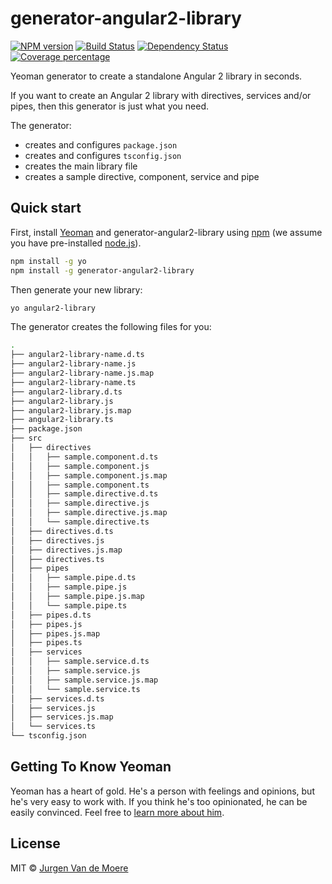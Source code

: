 # generator-angular2-library
[![NPM version][npm-image]][npm-url] [![Build Status][travis-image]][travis-url] [![Dependency Status][daviddm-image]][daviddm-url] [![Coverage percentage][coveralls-image]][coveralls-url]

Yeoman generator to create a standalone Angular 2 library in seconds.
 
If you want to create an Angular 2 library with directives, services and/or pipes, then this generator is just what you need.

The generator:

- creates and configures `package.json`
- creates and configures `tsconfig.json`
- creates the main library file
- creates a sample directive, component, service and pipe

## Quick start

First, install [Yeoman](http://yeoman.io) and generator-angular2-library using [npm](https://www.npmjs.com/) (we assume you have pre-installed [node.js](https://nodejs.org/)).

```bash
npm install -g yo
npm install -g generator-angular2-library
```

Then generate your new library:

```bash
yo angular2-library
```

The generator creates the following files for you:

```bash
.
├── angular2-library-name.d.ts
├── angular2-library-name.js
├── angular2-library-name.js.map
├── angular2-library-name.ts
├── angular2-library.d.ts
├── angular2-library.js
├── angular2-library.js.map
├── angular2-library.ts
├── package.json
├── src
│   ├── directives
│   │   ├── sample.component.d.ts
│   │   ├── sample.component.js
│   │   ├── sample.component.js.map
│   │   ├── sample.component.ts
│   │   ├── sample.directive.d.ts
│   │   ├── sample.directive.js
│   │   ├── sample.directive.js.map
│   │   └── sample.directive.ts
│   ├── directives.d.ts
│   ├── directives.js
│   ├── directives.js.map
│   ├── directives.ts
│   ├── pipes
│   │   ├── sample.pipe.d.ts
│   │   ├── sample.pipe.js
│   │   ├── sample.pipe.js.map
│   │   └── sample.pipe.ts
│   ├── pipes.d.ts
│   ├── pipes.js
│   ├── pipes.js.map
│   ├── pipes.ts
│   ├── services
│   │   ├── sample.service.d.ts
│   │   ├── sample.service.js
│   │   ├── sample.service.js.map
│   │   └── sample.service.ts
│   ├── services.d.ts
│   ├── services.js
│   ├── services.js.map
│   └── services.ts
└── tsconfig.json
```

## Getting To Know Yeoman

Yeoman has a heart of gold. He&#39;s a person with feelings and opinions, but he&#39;s very easy to work with. If you think he&#39;s too opinionated, he can be easily convinced. Feel free to [learn more about him](http://yeoman.io/).

## License

MIT © [Jurgen Van de Moere](http://www.jvandemo.com)


[npm-image]: https://badge.fury.io/js/generator-angular2-library.svg
[npm-url]: https://npmjs.org/package/generator-angular2-library
[travis-image]: https://travis-ci.org/jvandemo/generator-angular2-library.svg?branch=master
[travis-url]: https://travis-ci.org/jvandemo/generator-angular2-library
[daviddm-image]: https://david-dm.org/jvandemo/generator-angular2-library.svg?theme=shields.io
[daviddm-url]: https://david-dm.org/jvandemo/generator-angular2-library
[coveralls-image]: https://coveralls.io/repos/jvandemo/generator-angular2-library/badge.svg
[coveralls-url]: https://coveralls.io/r/jvandemo/generator-angular2-library
